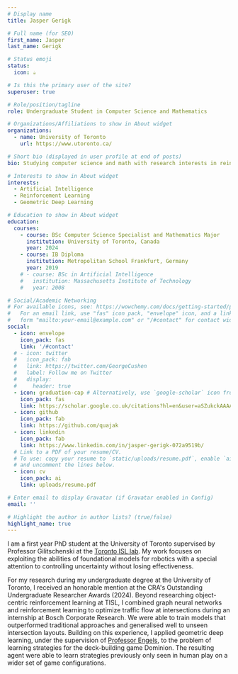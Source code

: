 ```yaml
---
# Display name
title: Jasper Gerigk

# Full name (for SEO)
first_name: Jasper
last_name: Gerigk

# Status emoji
status:
  icon: ☕️

# Is this the primary user of the site?
superuser: true

# Role/position/tagline
role: Undergraduate Student in Computer Science and Mathematics

# Organizations/Affiliations to show in About widget
organizations:
  - name: University of Toronto
    url: https://www.utoronto.ca/

# Short bio (displayed in user profile at end of posts)
bio: Studying computer science and math with research interests in reinforcement learning and geometric deep learning.

# Interests to show in About widget
interests:
  - Artificial Intelligence
  - Reinforcement Learning
  - Geometric Deep Learning

# Education to show in About widget
education:
  courses:
    - course: BSc Computer Science Specialist and Mathematics Major
      institution: University of Toronto, Canada
      year: 2024
    - course: IB Diploma
      institution: Metropolitan School Frankfurt, Germany
      year: 2019
    # - course: BSc in Artificial Intelligence
    #   institution: Massachusetts Institute of Technology
    #   year: 2008

# Social/Academic Networking
# For available icons, see: https://wowchemy.com/docs/getting-started/page-builder/#icons
#   For an email link, use "fas" icon pack, "envelope" icon, and a link in the
#   form "mailto:your-email@example.com" or "/#contact" for contact widget.
social:
  - icon: envelope
    icon_pack: fas
    link: '/#contact'
  # - icon: twitter
  #   icon_pack: fab
  #   link: https://twitter.com/GeorgeCushen
  #   label: Follow me on Twitter
  #   display:
  #     header: true
  - icon: graduation-cap # Alternatively, use `google-scholar` icon from `ai` icon pack
    icon_pack: fas
    link: https://scholar.google.co.uk/citations?hl=en&user=aSZukckAAAAJ
  - icon: github
    icon_pack: fab
    link: https://github.com/quajak
  - icon: linkedin
    icon_pack: fab
    link: https://www.linkedin.com/in/jasper-gerigk-072a9519b/
  # Link to a PDF of your resume/CV.
  # To use: copy your resume to `static/uploads/resume.pdf`, enable `ai` icons in `params.yaml`,
  # and uncomment the lines below.
  - icon: cv
    icon_pack: ai
    link: uploads/resume.pdf

# Enter email to display Gravatar (if Gravatar enabled in Config)
email: ''

# Highlight the author in author lists? (true/false)
highlight_name: true
---
```


I am a first year PhD student at the University of Toronto supervised by Professor Gilitschenski at the [Toronto ISL lab](https://tisl.cs.toronto.edu/).
My work focuses on exploiting the abilities of foundational models for robotics with a special attention to controlling uncertainty without losing effectiveness.

For my research during my undergraduate degree at the University of Toronto, I received an honorable mention at the CRA's Outstanding Undergraduate Researcher Awards (2024).
Beyond researching object-centric reinforcement learning at TISL, I combined graph neural networks and reinforcement learning to optimize traffic flow at intersections during an internship at Bosch Corporate Research. We were able to train models that outperformed traditional approaches and generalised well to unseen intersection layouts.
Building on this experience, I applied geometric deep learning, under the supervision of [Professor Engels](https://www.cs.toronto.edu/~sengels/), to the problem of learning strategies for the deck-building game Dominion. The resulting agent were able to learn strategies previously only seen in human play on a wider set of game configurations.
